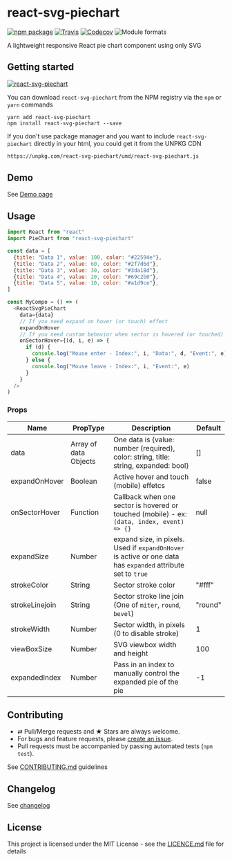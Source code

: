# react-svg-piechart

[![npm package][npm-badge]][npm] [![Travis][build-badge]][build]
[![Codecov][codecov-badge]][codecov] ![Module formats][module-formats]

A lightweight responsive React pie chart component using only SVG

## Getting started

[![react-svg-piechart](https://nodei.co/npm/react-svg-piechart.png?downloads=true&downloadRank=true&stars=true)](https://nodei.co/npm/react-svg-piechart/)

You can download `react-svg-piechart` from the NPM registry via the `npm` or
`yarn` commands

```shell
yarn add react-svg-piechart
npm install react-svg-piechart --save
```

If you don't use package manager and you want to include `react-svg-piechart`
directly in your html, you could get it from the UNPKG CDN

```html
https://unpkg.com/react-svg-piechart/umd/react-svg-piechart.js
```

## Demo

See [Demo page][github-page]

## Usage

```js
import React from "react"
import PieChart from "react-svg-piechart"

const data = [
  {title: "Data 1", value: 100, color: "#22594e"},
  {title: "Data 2", value: 60, color: "#2f7d6d"},
  {title: "Data 3", value: 30, color: "#3da18d"},
  {title: "Data 4", value: 20, color: "#69c2b0"},
  {title: "Data 5", value: 10, color: "#a1d9ce"},
]

const MyCompo = () => (
  <ReactSvgPieChart
    data={data}
    // If you need expand on hover (or touch) effect
    expandOnHover
    // If you need custom behavior when sector is hovered (or touched)
    onSectorHover={(d, i, e) => {
      if (d) {
        console.log("Mouse enter - Index:", i, "Data:", d, "Event:", e)
      } else {
        console.log("Mouse leave - Index:", i, "Event:", e)
      }
    }
  />
)
```

### Props

| Name           | PropType              | Description                                                                                                  | Default |
| -------------- | --------------------- | ------------------------------------------------------------------------------------------------------------ | ------- |
| data           | Array of data Objects | One data is {value: number (required), color: string, title: string, expanded: bool}                         | []      |
| expandOnHover  | Boolean               | Active hover and touch (mobile) effetcs                                                                      | false   |
| onSectorHover  | Function              | Callback when one sector is hovered or touched (mobile) - ex: `(data, index, event) => {}`                   | null    |
| expandSize     | Number                | expand size, in pixels. Used if `expandOnHover` is active or one data has `expanded` attribute set to `true` |
| strokeColor    | String                | Sector stroke color                                                                                          | "#fff"  |
| strokeLinejoin | String                | Sector stroke line join (One of `miter`, `round`, `bevel`)                                                   | "round" |
| strokeWidth    | Number                | Sector width, in pixels (0 to disable stroke)                                                                | 1       |
| viewBoxSize    | Number                | SVG viewbox width and height                                                                                 | 100     |
| expandedIndex  | Number                | Pass in an index to manually control the expanded pie of the pie                                             | -1      |

## Contributing

*   ⇄ Pull/Merge requests and ★ Stars are always welcome.
*   For bugs and feature requests, please [create an issue][github-issue].
*   Pull requests must be accompanied by passing automated tests (`npm test`).

See [CONTRIBUTING.md](./CONTRIBUTING.md) guidelines

## Changelog

See [changelog](./CHANGELOG.md)

## License

This project is licensed under the MIT License - see the
[LICENCE.md](./LICENCE.md) file for details

[npm-badge]: https://img.shields.io/npm/v/react-svg-piechart.svg?style=flat-square
[npm]: https://www.npmjs.org/package/react-svg-piechart
[build-badge]: https://img.shields.io/travis/xuopled/react-svg-piechart/master.svg?style=flat-square
[build]: https://travis-ci.org/xuopled/react-svg-piechart
[codecov-badge]: https://img.shields.io/codecov/c/github/xuopled/react-svg-piechart.svg?style=flat-square
[codecov]: https://codecov.io/gh/xuopled/react-svg-piechart
[module-formats]: https://img.shields.io/badge/module%20formats-umd%2C%20cjs%2C%20esm-green.svg?style=flat-square
[github-page]: https://xuopled.github.io/react-svg-piechart
[github-issue]: https://github.com/xuopled/react-svg-piechart/issues/new
